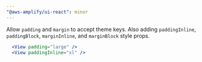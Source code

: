 ```yaml
---
"@aws-amplify/ui-react": minor
---
```


Allow `padding` and `margin` to accept theme keys.
Also adding `paddingInline`, `paddingBlock`, `marginInline`, and `marginBlock` style props. 

```jsx
  <View padding="large" />
  <View paddingInline="xl" />
```
